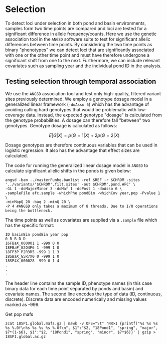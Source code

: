 # Selection
To detect loci under selection in both pond and basin environments, samples form two time points are compared and loci are tested for a significant difference in allele frequency/counts.
Here we use the genetic association tool in the `ANGSD` software suite to test for significant allelic differences between time points. By considering the two time points as binary "phenotypes" we can detect loci that are significantly associated with one or the other time point and must have therefore undergone a significant shift from one to the next.
Furthermore, we can include relevant covariates such as sampling year and the individual pond ID in the analysis.

## Testing selection through temporal association
We use the `ANGSD` association tool and test only high-quality, filtered variant sites previously determined.
We employ a genotype dosage model in a generalized linear framework (`-doAsso 6`) which has the advantage of avoiding calling hard genotypes that would be problematic with low-coverage data. Instead, the expected genotype "dosage" is calculated from the genotype probabilities. A dosage can therefore fall "between" two genotypes.
Genotype dosage is calculated as follows:
```math
E[G|X] = p(G=1|X) + 2p(G=2|X)
```
Dosage genotypes are therefore continuous variables that can be used in logistic regression. It also has the advantage that effect sizes are calculated.

The code for running the generalized linear dosage model in `ANGSD` to calculate significant allelic shifts in the ponds is given below:
```
angsd -bam ../masterFunhe.bamlist -ref $REF -r $CHROM -sites '../variants/'$CHROM'.filt.sites' -out $CHROM'.pond.AFC' \
-GL 1 -doMajorMinor 3 -doMaf 1 -doPost 1 -doAsso 6 \
-sampleFile afc.sample -whichPhe pondBin -whichCov year,pop -Pvalue 1 \
-minMapQ 20 -baq 2 -minQ 20 \
-P 4 #ANGSD only takes a maximum of 8 threads. Due to I/O operations being the bottleneck.
```
The time points as well as covariates are supplied via a `.sample` file which has the specific format:
```
ID basinBin pondBin year pop
0 B B D D
16FBaX_000001 1 -999 0 0
18FBaP_G2O4P6 1 -999 1 0
18FP3P_P2R3R5 -999 1 1 3
18SBaX_G5R7X0 0 -999 1 0
18SP4X_000028 -999 0 1 4
.
.
.
```
The header line contains the sample ID, phenotype names (in this case binary data for each time point separated by ponds and basin) and covariate names. The second line encodes the type of data (ID, continuous, discrete). Discrete data are encoded numerically and missing values marked as -999.




Get pop mafs

```
zcat 18SP1.global.mafs.gz | mawk -v OFS="\t" 'NR>1 {printf("%s %s %s %s %.0f\n%s %s %s %s %.0f\n", $1":"$2, "18Pond1", "spring", "major", $7*(1-$6), $1":"$2, "18Pond1", "spring", "minor", $7*$6)}' | gzip > 18SP1.global.ac.gz
```
